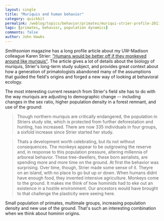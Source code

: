 ```yaml
---
layout: single 
title: "Muriquis and human behavior" 
category: quickbit
permalink: /weblog/topics/behavior/primates/muriqui-strier-profile-2013.html
tags: [primates, behavior, population dynamics] 
comments: false 
author: John Hawks 
---
```


<em>Smithsonian</em> magazine has a long profile article about my UW-Madison colleague Karen Strier: <a href="http://www.smithsonianmag.com/science-nature/Humans-Would-Be-Better-Off-If-They-Monkeyed-Around-Like-the-Muriquis-220566921.html">"Humans would be better off if they monkeyed around like muriquis"</a>. The article gives a lot of details about the biology of muriquis, Strier's long-term study subject, and provides great context about how a generation of primatologists abandoned many of the assumptions that guided the field's origins and forged a new way of looking at behavioral ecology. 

The most interesting current research from Strier's field site has to do with the way muriquis are adjusting to demographic change -- including changes in the sex ratio, higher population density in a forest remnant, and use of the ground: 

<blockquote>Though northern muriquis are critically endangered, the population in Striers study site, which is protected from further deforestation and hunting, has increased. There are now 335 individuals in four groups, a sixfold increase since Strier started her study.</blockquote>

<blockquote>Thats a development worth celebrating, but its not without consequences. The monkeys appear to be outgrowing the reserve and, in response to this population pressure, altering millennia of arboreal behavior. These tree-dwellers, these born aerialists, are spending more and more time on the ground. At first the behavior was surprising. Over time, though, Strier made some sense of it. Theyre on an island, with no place to go but up or down. When humans didnt have enough food, they invented intensive agriculture. Monkeys come to the ground. It makes me think of how hominids had to eke out an existence in a hostile environment. Our ancestors would have brought to that challenge the plasticity were seeing here.</blockquote>

Small population of primates, multimale groups, increasing population density and new use of the ground. That's such an interesting combination when we think about hominin origins. 

